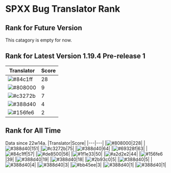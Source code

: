 # SPXX Bug Translator Rank
## Rank for Future Version
This catagory is empty for now.
## Rank for Latest Version 1.19.4 Pre-release 1
|Translator|Score|
|---|---|
|![#84c1ff](https://img.shields.io/static/v1?label=&message=Don_Trueno&color=84c1ff&style=flat-square)|28|
|![#808000](https://img.shields.io/static/v1?label=&message=Olvcpr423&color=808000&style=flat-square)|9|
|![#c3272b](https://img.shields.io/static/v1?label=&message=LeYangZi&color=c3272b&style=flat-square)|7|
|![#388d40](https://img.shields.io/static/v1?label=&message=Hatsuki_kiri&color=388d40&style=flat-square)|4|
|![#156fe6](https://img.shields.io/static/v1?label=&message=Lakeus&color=156fe6&style=flat-square)|2|
## Rank for All Time
Data since 22w14a.
|Translator|Score|
|---|---|
|![#808000](https://img.shields.io/static/v1?label=&message=Olvcpr423&color=808000&style=flat-square)|228|
|![#388d40](https://img.shields.io/static/v1?label=&message=Hatsuki_kiri&color=388d40&style=flat-square)|151|
|![#c3272b](https://img.shields.io/static/v1?label=&message=LeYangZi&color=c3272b&style=flat-square)|75|
|![#388d40](https://img.shields.io/static/v1?label=&message=yzy32767&color=388d40&style=flat-square)|64|
|![#69328f](https://img.shields.io/static/v1?label=&message=Ricolove&color=69328f&style=flat-square)|63|
|![#84c1ff](https://img.shields.io/static/v1?label=&message=Don_Trueno&color=84c1ff&style=flat-square)|57|
|![#de8500](https://img.shields.io/static/v1?label=&message=AkashaMCPK&color=de8500&style=flat-square)|56|
|![#1f1e33](https://img.shields.io/static/v1?label=&message=DrLee_lihr&color=1f1e33&style=flat-square)|50|
|![#a2d2e2](https://img.shields.io/static/v1?label=&message=NoMathExpectation&color=a2d2e2&style=flat-square)|44|
|![#156fe6](https://img.shields.io/static/v1?label=&message=Lakeus&color=156fe6&style=flat-square)|39|
|![#388d40](https://img.shields.io/static/v1?label=&message=dianliang&color=388d40&style=flat-square)|19|
|![#388d40](https://img.shields.io/static/v1?label=&message=KK899&color=388d40&style=flat-square)|18|
|![#2b93c0](https://img.shields.io/static/v1?label=&message=Light_Beacon&color=2b93c0&style=flat-square)|5|
|![#388d40](https://img.shields.io/static/v1?label=&message=KatMelon&color=388d40&style=flat-square)|5|
|![#388d40](https://img.shields.io/static/v1?label=&message=PercyDan&color=388d40&style=flat-square)|4|
|![#388d40](https://img.shields.io/static/v1?label=&message=KaplanSteve&color=388d40&style=flat-square)|3|
|![#bb45ee](https://img.shields.io/static/v1?label=&message=XiTieShiZ&color=bb45ee&style=flat-square)|3|
|![#388d40](https://img.shields.io/static/v1?label=&message=Seayay&color=388d40&style=flat-square)|1|
|![#388d40](https://img.shields.io/static/v1?label=&message=lihl&color=388d40&style=flat-square)|1|
